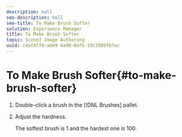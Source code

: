 ```yaml
---
description: null
seo-description: null
seo-title: To Make Brush Softer
solution: Experience Manager
title: To Make Brush Softer
topic: Scene7 Image Authoring
uuid: c4af4ffd-ade9-4a90-8afb-19c5909f67ac
---
```


# To Make Brush Softer{#to-make-brush-softer}

1. Double-click a brush in the [!DNL Brushes] pallet.
1. Adjust the hardness.

   The softest brush is 1 and the hardest one is 100. 


